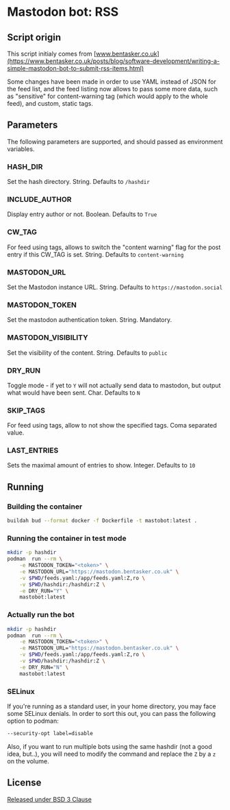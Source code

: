 # Mastodon bot: RSS
## Script origin
This script initialy comes from [www.bentasker.co.uk](https://www.bentasker.co.uk/posts/blog/software-development/writing-a-simple-mastodon-bot-to-submit-rss-items.html)

Some changes have been made in order to use YAML instead of JSON for the feed list,
and the feed listing now allows to pass some more data, such as "sensitive" for
content-warning tag (which would apply to the whole feed), and custom, static tags.

## Parameters
The following parameters are supported, and should passed as environment variables.

### HASH_DIR
Set the hash directory. String. Defaults to ```/hashdir```

### INCLUDE_AUTHOR
Display entry author or not. Boolean. Defaults to ```True```

### CW_TAG
For feed using tags, allows to switch the "content warning" flag for the post entry if this
CW_TAG is set. String. Defaults to ```content-warning```

### MASTODON_URL
Set the Mastodon instance URL. String. Defaults to ```https://mastodon.social```

### MASTODON_TOKEN
Set the mastodon authentication token. String. Mandatory.

### MASTODON_VISIBILITY
Set the visibility of the content. String. Defaults to ```public```

### DRY_RUN
Toggle mode - if yet to ```Y``` will not actually send data to mastodon, but output what would
have been sent. Char. Defaults to ```N```

### SKIP_TAGS
For feed using tags, allow to not show the specified tags. Coma separated value.

### LAST_ENTRIES
Sets the maximal amount of entries to show. Integer. Defaults to ```10```

## Running
### Building the container
```Bash
buildah bud --format docker -f Dockerfile -t mastobot:latest .
```

### Running the container in test mode
```Bash
mkdir -p hashdir
podman  run --rm \
    -e MASTODON_TOKEN="<token>" \
    -e MASTODON_URL="https://mastodon.bentasker.co.uk" \
    -v $PWD/feeds.yaml:/app/feeds.yaml:Z,ro \
    -v $PWD/hashdir:/hashdir:Z \
    -e DRY_RUN="Y" \
    mastobot:latest
```

### Actually run the bot
```Bash
mkdir -p hashdir
podman  run --rm \
    -e MASTODON_TOKEN="<token>" \
    -e MASTODON_URL="https://mastodon.bentasker.co.uk" \
    -v $PWD/feeds.yaml:/app/feeds.yaml:Z,ro \
    -v $PWD/hashdir:/hashdir:Z \
    -e DRY_RUN="N" \
    mastobot:latest
```

### SELinux
If you're running as a standard user, in your home directory, you may face some
SELinux denials. In order to sort this out, you can pass the following option to
podman:

```Bash
--security-opt label=disable
```

Also, if you want to run multiple bots using the same hashdir (not a good idea, but..), you will
need to modify the command and replace the ```Z``` by a ```z``` on the volume.

## License
[Released under BSD 3 Clause](https://www.bentasker.co.uk/pages/licenses/bsd-3-clause.html)

